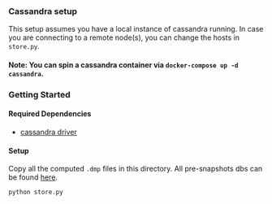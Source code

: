 ### Cassandra setup

This setup assumes you have a local instance of cassandra running. In case you are connecting to a remote node(s), you can change the hosts in `store.py`.

#### Note: You can spin a cassandra container via `docker-compose up -d cassandra`.

### Getting Started

#### Required Dependencies

* [cassandra driver](https://github.com/datastax/python-driver)

#### Setup

Copy all the computed `.dmp` files in this directory. All pre-snapshots dbs can be found [here](http://store.alon-e.com/IOTA_DBs).


```
python store.py
```
